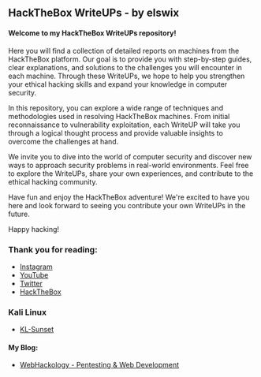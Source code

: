 
## HackTheBox WriteUPs - by elswix


#### Welcome to my HackTheBox WriteUPs repository!

Here you will find a collection of detailed reports on machines from the HackTheBox platform. Our goal is to provide you with step-by-step guides, clear explanations, and solutions to the challenges you will encounter in each machine. Through these WriteUPs, we hope to help you strengthen your ethical hacking skills and expand your knowledge in computer security.

In this repository, you can explore a wide range of techniques and methodologies used in resolving HackTheBox machines. From initial reconnaissance to vulnerability exploitation, each WriteUP will take you through a logical thought process and provide valuable insights to overcome the challenges at hand.

We invite you to dive into the world of computer security and discover new ways to approach security problems in real-world environments. Feel free to explore the WriteUPs, share your own experiences, and contribute to the ethical hacking community.

Have fun and enjoy the HackTheBox adventure! We're excited to have you here and look forward to seeing you contribute your own WriteUPs in the future.

Happy hacking!



### Thank you for reading:

+  [Instagram](https://www.instagram.com/elswix_/)
+  [YouTube](https://www.youtube.com/@ElSwix)
+  [Twitter](https://twitter.com/elswix_)
+  [HackTheBox](https://app.hackthebox.com/profile/935172)

### Kali Linux
 + [KL-Sunset](https://github.com/elswix/kl-sunset)

#### My Blog: 

+ [WebHackology - Pentesting & Web Development](https://webhackology.vercel.app/)
